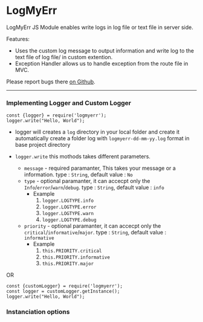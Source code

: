 # LogMyErr

LogMyErr JS Module enables write logs  in log file or text file in server side.

Features:

* Uses the custom log message  to output information and write log to the text file of log file/ in custom extention.
* Exception Handler allows us to handle exception from the route file in MVC.

Please report bugs there [on Github](https://github.com/arunsakthivel96/logmyerr/issues).

--------


### Implementing Logger and Custom Logger

    const {logger} = require('logmyerr');
    logger.write("Hello, World");
    
  * logger will creates a `log` directory in your local folder and create it automatically create a folder log with `logmyerr-dd-mm-yy.log` format in base project directory
  * `logger.write` this mothods takes different parameters.
  
       - `message` - required paramanter, This takes your message or a information. type : `String`, default value : `No`
       - `type` - optional paramanter, it can accecpt only the `Info`/`error`/`warn`/`debug`. type : `String`, default value : `info`
            - Example 
                1) `logger.LOGTYPE.info`
                2) `logger.LOGTYPE.error`
                3) `logger.LOGTYPE.warn`
                4) `logger.LOGTYPE.debug`
       - `priority` - optional paramanter, it can accecpt only the `critical`/`informative`/`major`. type : `String`, default value : `informative`
            - Example
                1) `this.PRIORITY.critical`
                2) `this.PRIORITY.informative`
                3) `this.PRIORITY.major`
             
OR 

    const {customLogger} = require('logmyerr');
    const logger = customLogger.getInstance();
    logger.write("Hello, World");

### Instanciation options

